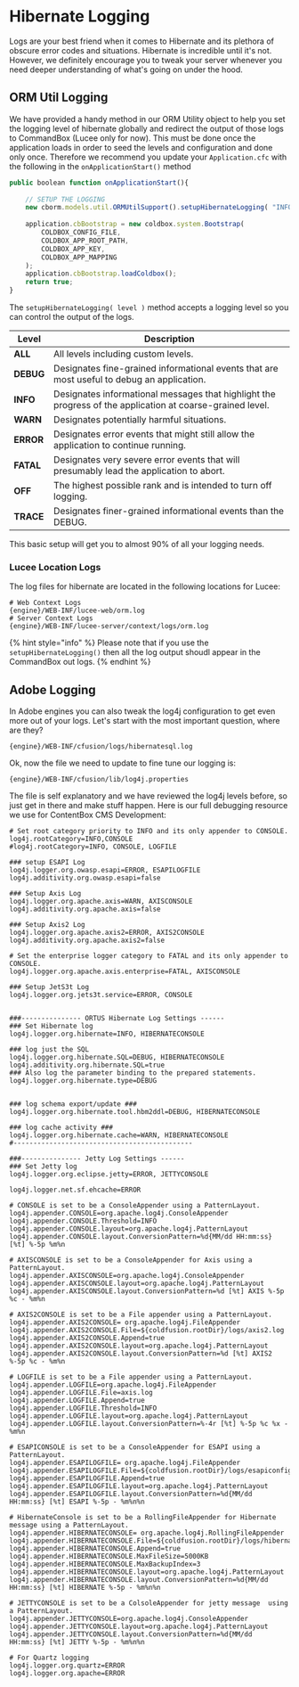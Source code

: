 # Hibernate Logging

Logs are your best friend when it comes to Hibernate and its plethora of obscure error codes and situations.  Hibernate is incredible until it's not.  However, we definitely encourage you to tweak your server whenever you need deeper understanding of what's going on under the hood.

## ORM Util Logging

We have provided a handy method in our ORM Utility object to help you set the logging level of hibernate globally and redirect the output of those logs to CommandBox (Lucee only for now). This must be done once the application loads in order to seed the levels and configuration and done only once. Therefore we recommend you update your `Application.cfc` with the following in the `onApplicationStart()` method

```javascript
public boolean function onApplicationStart(){
	
	// SETUP THE LOGGING
	new cborm.models.util.ORMUtilSupport().setupHibernateLogging( "INFO" );
	
	application.cbBootstrap = new coldbox.system.Bootstrap(
		COLDBOX_CONFIG_FILE,
		COLDBOX_APP_ROOT_PATH,
		COLDBOX_APP_KEY,
		COLDBOX_APP_MAPPING
	);
	application.cbBootstrap.loadColdbox();
	return true;
}
```

The `setupHibernateLogging( level )` method accepts a logging level so you can control the output of the logs.

| Level     | Description                                                                                               |
| --------- | --------------------------------------------------------------------------------------------------------- |
| **ALL**   | All levels including custom levels.                                                                       |
| **DEBUG** | Designates fine-grained informational events that are most useful to debug an application.                |
| **INFO**  | Designates informational messages that highlight the progress of the application at coarse-grained level. |
| **WARN**  | Designates potentially harmful situations.                                                                |
| **ERROR** | Designates error events that might still allow the application to continue running.                       |
| **FATAL** | Designates very severe error events that will presumably lead the application to abort.                   |
| **OFF**   | The highest possible rank and is intended to turn off logging.                                            |
| **TRACE** | Designates finer-grained informational events than the DEBUG.                                             |

This basic setup will get you to almost 90% of all your logging needs.

### Lucee Location Logs

The log files for hibernate are located in the following locations for Lucee:

```
# Web Context Logs
{engine}/WEB-INF/lucee-web/orm.log
# Server Context Logs
{engine}/WEB-INF/lucee-server/context/logs/orm.log
```

{% hint style="info" %}
Please note that if you use the `setupHibernateLogging()` then all the log output shoudl appear in the CommandBox out logs.
{% endhint %}

## Adobe Logging

In Adobe engines you can also tweak the log4j configuration to get even more out of your logs.  Let's start with the most important question, where are they?

```
{engine}/WEB-INF/cfusion/logs/hibernatesql.log
```

Ok, now the file we need to update to fine tune our logging is:

```
{engine}/WEB-INF/cfusion/lib/log4j.properties
```

The file is self explanatory and we have reviewed the log4j levels before, so just get in there and make stuff happen.  Here is our full debugging resource we use for ContentBox CMS Development:

```properties
# Set root category priority to INFO and its only appender to CONSOLE.
log4j.rootCategory=INFO,CONSOLE
#log4j.rootCategory=INFO, CONSOLE, LOGFILE

### setup ESAPI Log
log4j.logger.org.owasp.esapi=ERROR, ESAPILOGFILE
log4j.additivity.org.owasp.esapi=false

### Setup Axis Log
log4j.logger.org.apache.axis=WARN, AXISCONSOLE
log4j.additivity.org.apache.axis=false

### Setup Axis2 Log
log4j.logger.org.apache.axis2=ERROR, AXIS2CONSOLE
log4j.additivity.org.apache.axis2=false

# Set the enterprise logger category to FATAL and its only appender to CONSOLE.
log4j.logger.org.apache.axis.enterprise=FATAL, AXISCONSOLE

### Setup JetS3t Log
log4j.logger.org.jets3t.service=ERROR, CONSOLE


###--------------- ORTUS Hibernate Log Settings ------
### Set Hibernate log
log4j.logger.org.hibernate=INFO, HIBERNATECONSOLE

### log just the SQL
log4j.logger.org.hibernate.SQL=DEBUG, HIBERNATECONSOLE
log4j.additivity.org.hibernate.SQL=true
### Also log the parameter binding to the prepared statements.
log4j.logger.org.hibernate.type=DEBUG


### log schema export/update ###
log4j.logger.org.hibernate.tool.hbm2ddl=DEBUG, HIBERNATECONSOLE

### log cache activity ###
log4j.logger.org.hibernate.cache=WARN, HIBERNATECONSOLE
#---------------------------------------------

###--------------- Jetty Log Settings ------
### Set Jetty log
log4j.logger.org.eclipse.jetty=ERROR, JETTYCONSOLE

log4j.logger.net.sf.ehcache=ERROR

# CONSOLE is set to be a ConsoleAppender using a PatternLayout.
log4j.appender.CONSOLE=org.apache.log4j.ConsoleAppender
log4j.appender.CONSOLE.Threshold=INFO
log4j.appender.CONSOLE.layout=org.apache.log4j.PatternLayout
log4j.appender.CONSOLE.layout.ConversionPattern=%d{MM/dd HH:mm:ss} [%t] %-5p %m%n

# AXISCONSOLE is set to be a ConsoleAppender for Axis using a PatternLayout.
log4j.appender.AXISCONSOLE=org.apache.log4j.ConsoleAppender
log4j.appender.AXISCONSOLE.layout=org.apache.log4j.PatternLayout
log4j.appender.AXISCONSOLE.layout.ConversionPattern=%d [%t] AXIS %-5p %c - %m%n

# AXIS2CONSOLE is set to be a File appender using a PatternLayout.
log4j.appender.AXIS2CONSOLE= org.apache.log4j.FileAppender
log4j.appender.AXIS2CONSOLE.File=${coldfusion.rootDir}/logs/axis2.log
log4j.appender.AXIS2CONSOLE.Append=true
log4j.appender.AXIS2CONSOLE.layout=org.apache.log4j.PatternLayout
log4j.appender.AXIS2CONSOLE.layout.ConversionPattern=%d [%t] AXIS2 %-5p %c - %m%n

# LOGFILE is set to be a File appender using a PatternLayout.
log4j.appender.LOGFILE=org.apache.log4j.FileAppender
log4j.appender.LOGFILE.File=axis.log
log4j.appender.LOGFILE.Append=true
log4j.appender.LOGFILE.Threshold=INFO
log4j.appender.LOGFILE.layout=org.apache.log4j.PatternLayout
log4j.appender.LOGFILE.layout.ConversionPattern=%-4r [%t] %-5p %c %x - %m%n

# ESAPICONSOLE is set to be a ConsoleAppender for ESAPI using a PatternLayout.
log4j.appender.ESAPILOGFILE= org.apache.log4j.FileAppender
log4j.appender.ESAPILOGFILE.File=${coldfusion.rootDir}/logs/esapiconfig.log
log4j.appender.ESAPILOGFILE.Append=true
log4j.appender.ESAPILOGFILE.layout=org.apache.log4j.PatternLayout
log4j.appender.ESAPILOGFILE.layout.ConversionPattern=%d{MM/dd HH:mm:ss} [%t] ESAPI %-5p - %m%n%n

# HibernateConsole is set to be a RollingFileAppender for Hibernate message using a PatternLayout.
log4j.appender.HIBERNATECONSOLE= org.apache.log4j.RollingFileAppender
log4j.appender.HIBERNATECONSOLE.File=${coldfusion.rootDir}/logs/hibernatesql.log
log4j.appender.HIBERNATECONSOLE.Append=true
log4j.appender.HIBERNATECONSOLE.MaxFileSize=5000KB
log4j.appender.HIBERNATECONSOLE.MaxBackupIndex=3
log4j.appender.HIBERNATECONSOLE.layout=org.apache.log4j.PatternLayout
log4j.appender.HIBERNATECONSOLE.layout.ConversionPattern=%d{MM/dd HH:mm:ss} [%t] HIBERNATE %-5p - %m%n%n

# JETTYCONSOLE is set to be a ColsoleAppender for jetty message  using a PatternLayout.
log4j.appender.JETTYCONSOLE=org.apache.log4j.ConsoleAppender
log4j.appender.JETTYCONSOLE.layout=org.apache.log4j.PatternLayout
log4j.appender.JETTYCONSOLE.layout.ConversionPattern=%d{MM/dd HH:mm:ss} [%t] JETTY %-5p - %m%n%n

# For Quartz logging
log4j.logger.org.quartz=ERROR
log4j.logger.org.apache=ERROR
```
